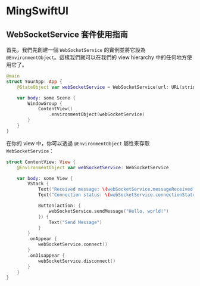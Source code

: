 # MingSwiftUI

## WebSocketService 套件使用指南

首先，我們先創建一個 `WebSocketService` 的實例並將它設為 `@EnvironmentObject`。這樣我們就可以在我們的 view hierarchy 中的任何地方使用它了。

```swift
@main
struct YourApp: App {
    @StateObject var webSocketService = WebSocketService(url: URL(string: "wss://your-websocket-server.com")!, token: "YourAuthorizationToken")

    var body: some Scene {
        WindowGroup {
            ContentView()
                .environmentObject(webSocketService)
        }
    }
}
```

在你的 view 中，你可以透過 `@EnvironmentObject` 屬性來存取 `WebSocketService`：

```swift
struct ContentView: View {
    @EnvironmentObject var webSocketService: WebSocketService

    var body: some View {
        VStack {
            Text("Received message: \(webSocketService.messageReceived)")
            Text("Connection status: \(webSocketService.connectionStatus)")

            Button(action: {
                webSocketService.sendMessage("Hello, world!")
            }) {
                Text("Send Message")
            }
        }
        .onAppear {
            webSocketService.connect()
        }
        .onDisappear {
            webSocketService.disconnect()
        }
    }
}
```
